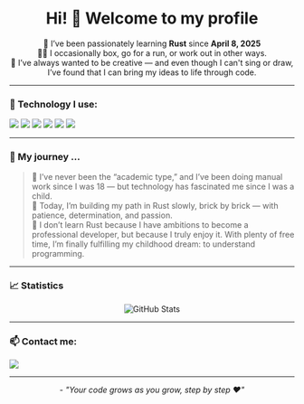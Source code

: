 <h1 align="center">Hi! 👋 Welcome to my profile</h1>

<p align="center">
  🧠 I’ve been passionately learning <strong>Rust</strong> since <strong>April 8, 2025</strong><br>
  🏃‍♂️ I occasionally box, go for a run, or work out in other ways.<br>
  🎨 I’ve always wanted to be creative — and even though I can't sing or draw, <br> I’ve found that I can bring my ideas to life through code.
</p>

---

### 🧰 Technology I use:

<p>
  <img src="https://img.shields.io/badge/-Rust-000?style=for-the-badge&logo=rust&logoColor=white">
  <img src="https://img.shields.io/badge/-VS Code-007ACC?style=for-the-badge&logo=visual-studio-code&logoColor=white">
  <img src="https://img.shields.io/badge/-SQL-336791?style=for-the-badge&logo=postgresql&logoColor=white">
  <img src="https://img.shields.io/badge/-Git-F05032?style=for-the-badge&logo=git&logoColor=white">
  <img src="https://img.shields.io/badge/-ChatGPT-10a37f?style=for-the-badge&logo=openai&logoColor=white">
  <img src="https://img.shields.io/badge/-Copilot-1f6feb?style=for-the-badge&logo=github&logoColor=white">

</p>

---

### 🧭 My journey ...

> 📖 I’ve never been the “academic type,” and I’ve been doing manual work since I was 18 — but technology has fascinated me since I was a child. <br>
> 🧱 Today, I’m building my path in Rust slowly, brick by brick — with patience, determination, and passion. <br>
> 💖 I don’t learn Rust because I have ambitions to become a professional developer, but because I truly enjoy it. With plenty of free time, I’m finally fulfilling my childhood dream: to understand programming.

---

### 📈 Statistics

<p align="center">
  <img src="https://github-readme-stats.vercel.app/api?username=JustMipe&show_icons=true&theme=radical" alt="GitHub Stats">
</p>

---

### 📫 Contact me:

<p>
  <a href="https://discord.com/users/2023mipe" target="_blank">
  <img src="https://img.shields.io/badge/-Discord-5865F2?style=for-the-badge&logo=discord&logoColor=white">
</a>
</p>

---

<p align="center">- <em>"Your code grows as you grow, step by step ❤️"</em></p>


<!--
**JustMipe/JustMipe** is a ✨ _special_ ✨ repository because its `README.md` (this file) appears on your GitHub profile.

Here are some ideas to get you started:

- 🔭 I’m currently working on ...
- 🌱 I’m currently learning ...
- 👯 I’m looking to collaborate on ...
- 🤔 I’m looking for help with ...
- 💬 Ask me about ...
- 📫 How to reach me: ...
- 😄 Pronouns: ...
- ⚡ Fun fact: ...
-->
